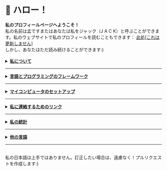 <h1> 🍵 ハロー！ </h1>
<a><strong>私のプロフィールページへようこそ！</strong> <br>私の名前は孟ですまたはあなたは私をジャック（J A C K）と呼ぶことができます。私のウェブサイトで私のプロフィールを読むこともできます： <a href="https://exoad.github.io/exoad/mds/Main.html">此処[これは更新しません]</a>
  <br>しかし、あなたはただ読み続けることができます:)</a>
<br><br>
<details>
  <summary><strong><u>私について</u></strong></summary>
<h2>私という人間</h2>
<ul>
  <li><strong>競技プログラマー（コンピュータサイエンス）</strong> - USACO 銀部門、CodeForces、 GCJ、
    AtCoder、 など</li>
  <li><strong>主要なプログラミング言語: C と ELIXIR</strong></li>
  <li><strong>これらを学ぶ: C++, Lisp</strong></li>
  <li><strong>私は高校生です</strong></li>
  <li><strong>私はソースコードから物を作ったり作ったりするのが大好きです</strong></li>
</ul>
</details>
<hr>
<details>
  <summary><strong><u>言語とプログラミングのフレームワーク</u></strong></summary>
<h2>言語とプログラミングのフレームワーク</h2>
<p>
  <a href="https://www.javascript.com/"><img
      src="https://img.shields.io/badge/JavaScript-F7DF1E?style=for-the-badge&logo=javascript&logoColor=black" alt=""
      srcset=""></a>
  <a href="https://www.oracle.com/java/technologies/"><img
      src="https://img.shields.io/badge/Java-007396?style=for-the-badge&logo=java&logoColor=white"></a>
  <a href="https://en.wikipedia.org/wiki/C_(programming_language)"><img
      src="https://img.shields.io/badge/C-A8B9CC?style=for-the-badge&logo=c&logoColor=white"></a>
  <a href="https://www.cplusplus.com/"><img
      src="https://img.shields.io/badge/C++-00599C?style=for-the-badge&logo=cplusplus&logoColor=white"></a>
  <a href="https://nodejs.org/en/"><img
      src="https://img.shields.io/badge/NodeJS-339933?style=for-the-badge&logo=node.js&logoColor=white"></a>
  <a href="https://clojure.org/"><img
      src="https://img.shields.io/badge/Clojure-5881D8?style=for-the-badge&logo=clojure&logoColor=white"></a>
  <a href="https://html.spec.whatwg.org/"><img
      src="https://img.shields.io/badge/HTML5-E34F26?style=for-the-badge&logo=html5&logoColor=white"></a>
  <a href="https://gradle.org/"><img
      src="https://img.shields.io/badge/Gradle-02303A?style=for-the-badge&logo=gradle&logoColor=white"></a>
  <a href="https://elixir-lang.org/"><img
      src="https://img.shields.io/badge/Elixir-4B275F?style=for-the-badge&logo=elixir&logoColor=white"></a>
  <a href="https://maven.apache.org/"><img
      src="https://img.shields.io/badge/Apache%20Maven-C71A36?style=for-the-badge&logo=apache%20maven&logoColor=white"></a>
  <a href="https://www.rust-lang.org/"><img
      src="https://img.shields.io/badge/Rust-000000?style=for-the-badge&logo=rust&logoColor=white"></a>
  <a href="https://crystal-lang.org/"><img
      src="https://img.shields.io/badge/Crystal-000000?style=for-the-badge&logo=crystal&logoColor=white"></a>
</p>
  </details>
<hr>
<details>
  <summary><strong><u>マイコンピュータのセットアップ</u></strong></summary>
<h2>マイコンピュータのセットアップ</h2>
<ul>
  <li><strong>OS: </strong>Manjaro, Arch</li>
  <li><strong>WM: </strong>i3, BSPWM, PLASMA</li>
  <li><strong>終端: </strong>Kitty, Alacritty</li>
  <li><strong>私のコーディング設定: <br>
      <a href="https://code.visualstudio.com/"><img
          src="https://img.shields.io/badge/Visual_Studio_Code-0078D4?style=for-the-badge&logo=visual%20studio%20code&logoColor=white"></a>
      <a href="https://www.jetbrains.com/clion/"><img
          src="https://img.shields.io/badge/CLion-000000?style=for-the-badge&logo=clion&logoColor=white"></a>
      <a href="https://www.gnu.org/software/emacs/"><img
          src="https://img.shields.io/badge/GNU%20Emacs-7F5AB6?style=for-the-badge&logo=gnu%20emacs&logoColor=white"></a>
    </strong>
</ul>
</details>
<hr>
<details>
  <summary><strong><u>私に連絡するためのリンク</u></strong></summary>
<h2>私に連絡するためのリンク</h2>
<p>
  <a href="https://discord.gg/PbJQRT9zQ8"><img
      src="https://img.shields.io/badge/Discord%20Server-5865F2?style=for-the-badge&logo=discord&logoColor=white"></a>
  <a href="http://exoad.github.io/exoad"><img src="https://img.shields.io/badge/Website-00B265?style=for-the-badge"></a>
  <a href="https://www.reddit.com/user/Chunkyfungus123"><img
      src="https://img.shields.io/badge/u/Chunkyfungus123-FF4500?style=for-the-badge&logo=reddit&logoColor=white"></a>

</p>
</details>
<hr>
<details>
  <summary><strong><u>私の統計</u></strong></summary>
<h2>私の統計</h2>
<p>
  <img src="https://github-readme-stats.vercel.app/api?username=exoad&show_icons=true&theme=calm">
  <img src="https://github-readme-stats.vercel.app/api/top-langs/?username=exoad&layout=compact&theme=calm">
</p>
  </details>
<hr>
<details>
  <summary><strong><u>他の言語</u></strong></summary>
  <h2>他の言語での私のプロフィール</h2>
  <a href="https://github.com/exoad/exoad/blob/main/README.md">英語 / English</a>
  <br>
  <a href="https://github.com/exoad/exoad/blob/main/README_JP.md">日本語 / Japanese</a>
  <br>
  <a href="https://github.com/exoad/exoad/blob/main/README_CH.md">中国語 / Chinese</a>
</details>
<hr>
<br>
<footer>私の日本語は上手ではありません。訂正したい場合は、遠慮なく！プルリクエストを作成します:)</footer>
